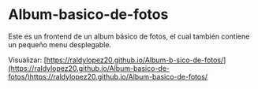 # Album-basico-de-fotos
Este es un frontend de un album básico de fotos, el cual también contiene un pequeño menu desplegable.

Visualizar: [https://raldylopez20.github.io/Album-b-sico-de-fotos/](https://raldylopez20.github.io/Album-basico-de-fotos/)https://raldylopez20.github.io/Album-basico-de-fotos/

